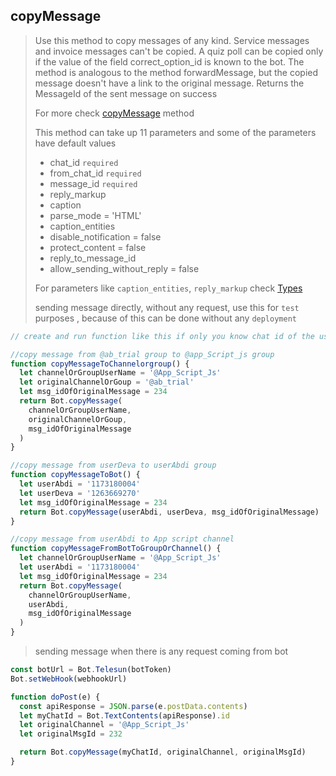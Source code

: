 ## copyMessage

> Use this method to copy messages of any kind. Service messages and invoice messages can't be copied. A quiz poll can be copied only if the value of the field correct_option_id is known to the bot. The method is analogous to the method forwardMessage, but the copied message doesn't have a link to the original message. Returns the MessageId of the sent message on success
>
> For more check [copyMessage](https://core.telegram.org/bots/api#copymessage) method
>
> This method can take up 11 parameters and
> some of the parameters have default values
>
> - chat_id `required`
> - from_chat_id `required`
> - message_id `required`
> - reply_markup
> - caption
> - parse_mode = 'HTML'
> - caption_entities
> - disable_notification = false
> - protect_content = false
> - reply_to_message_id
> - allow_sending_without_reply = false
>
> For parameters like `caption_entities`, `reply_markup` check [Types](https://github.com/abdiu34567/telesn.js/tree/main/Docs/Types)
>
> sending message directly, without any request, use this for `test` purposes , because of this can be done without any `deployment`

```js
// create and run function like this if only you know chat id of the user

//copy message from @ab_trial group to @app_Script_js group
function copyMessageToChannelorgroup() {
  let channelOrGroupUserName = '@App_Script_Js'
  let originalChannelOrGoup = '@ab_trial'
  let msg_idOfOriginalMessage = 234
  return Bot.copyMessage(
    channelOrGroupUserName,
    originalChannelOrGoup,
    msg_idOfOriginalMessage
  )
}

//copy message from userDeva to userAbdi group
function copyMessageToBot() {
  let userAbdi = '1173180004'
  let userDeva = '1263669270'
  let msg_idOfOriginalMessage = 234
  return Bot.copyMessage(userAbdi, userDeva, msg_idOfOriginalMessage)
}

//copy message from userAbdi to App script channel
function copyMessageFromBotToGroupOrChannel() {
  let channelOrGroupUserName = '@App_Script_Js'
  let userAbdi = '1173180004'
  let msg_idOfOriginalMessage = 234
  return Bot.copyMessage(
    channelOrGroupUserName,
    userAbdi,
    msg_idOfOriginalMessage
  )
}
```

> sending message when there is any request coming from bot

```js
const botUrl = Bot.Telesun(botToken)
Bot.setWebHook(webhookUrl)

function doPost(e) {
  const apiResponse = JSON.parse(e.postData.contents)
  let myChatId = Bot.TextContents(apiResponse).id
  let originalChannel = '@App_Script_Js'
  let originalMsgId = 232

  return Bot.copyMessage(myChatId, originalChannel, originalMsgId)
}
```
